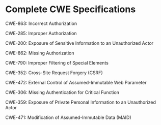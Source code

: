 

# Complete CWE Specifications

CWE-863: Incorrect Authorization

CWE-285: Improper Authorization

CWE-200: Exposure of Sensitive Information to an Unauthorized Actor

CWE-862: Missing Authorization

CWE-790: Improper Filtering of Special Elements

CWE-352: Cross-Site Request Forgery (CSRF)

CWE-472: External Control of Assumed-Immutable Web Parameter

CWE-306: Missing Authentication for Critical Function

CWE-359: Exposure of Private Personal Information to an Unauthorized Actor

CWE-471: Modification of Assumed-Immutable Data (MAID)